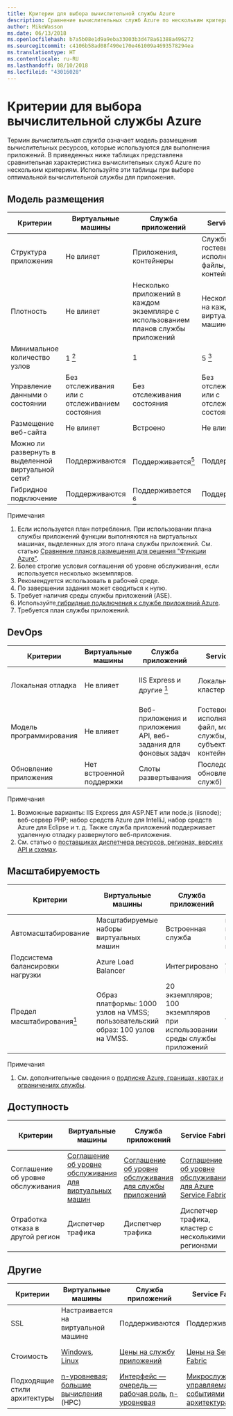 ```yaml
---
title: Критерии для выбора вычислительной службы Azure
description: Сравнение вычислительных служб Azure по нескольким критериям
author: MikeWasson
ms.date: 06/13/2018
ms.openlocfilehash: b7a5b08e1d9a9eba33003b3d478a61388a496272
ms.sourcegitcommit: c4106b58ad08f490e170e461009a4693578294ea
ms.translationtype: HT
ms.contentlocale: ru-RU
ms.lasthandoff: 08/10/2018
ms.locfileid: "43016028"
---
```

# <a name="criteria-for-choosing-an-azure-compute-service"></a>Критерии для выбора вычислительной службы Azure

Термин *вычислительная служба* означает модель размещения вычислительных ресурсов, которые используются для выполнения приложений. В приведенных ниже таблицах представлена сравнительная характеристика вычислительных служб Azure по нескольким критериям. Используйте эти таблицы при выборе оптимальной вычислительной службы для приложения.

## <a name="hosting-model"></a>Модель размещения

| Критерии | Виртуальные машины | Служба приложений | Service Fabric | Функции Azure | Служба Azure Kubernetes | Экземпляры контейнеров | Пакетная служба Azure |
|----------|-----------------|-------------|----------------|-----------------|-------------------------|----------------|-------------|
| Структура приложения | Не влияет | Приложения, контейнеры | Службы, гостевые исполняемые файлы, контейнеры | Функции Azure | Контейнеры | Контейнеры | Запланированные задания  |
| Плотность | Не влияет | Несколько приложений в каждом экземпляре с использованием планов службы приложений | Несколько служб на каждой виртуальной машине | Бессерверные<a href="#note1"><sup>1</sup></a> | Несколько контейнеров на каждом узле |Нет выделенных экземпляров | Несколько приложений на каждой виртуальной машине |
| Минимальное количество узлов | 1 <a href="#note2"><sup>2</sup></a>  | 1 | 5 <a href="#note3"><sup>3</sup></a> | Бессерверные<a href="#note1"><sup>1</sup></a> | 3 <a href="#note3"><sup>3</sup></a> | Нет выделенных узлов | 1 <a href="#note4"><sup>4</sup></a> |
| Управление данными о состоянии | Без отслеживания или с отслеживанием состояния | Без отслеживания состояния | Без отслеживания или с отслеживанием состояния | Без отслеживания состояния | Без отслеживания или с отслеживанием состояния | Без отслеживания состояния | Без отслеживания состояния |
| Размещение веб-сайта | Не влияет | Встроено | Не влияет | Не применяется | Не влияет | Не влияет | Нет  |
| Можно ли развернуть в выделенной виртуальной сети? | Поддерживаются | Поддерживается<a href="#note5"><sup>5</sup></a> | Поддерживаются | Поддерживается <a href="#note5"><sup>5</sup></a> | [Поддерживаются](/azure/aks/networking-overview) | Не поддерживается | Поддерживаются |
| Гибридное подключение | Поддерживаются | Поддерживается <a href="#note6"><sup>6</sup></a>  | Поддерживаются | Поддерживается <a href="#node7"><sup>7</sup></a> | Поддерживаются | Не поддерживается | Поддерживаются |

Примечания

1. <span id="note1">Если используется план потребления. При использовании плана службы приложений функции выполняются на виртуальных машинах, выделенных для этого плана службы приложений. См. статью [Сравнение планов размещения для решения "Функции Azure"][function-plans].</span>
2. <span id="note2">Более строгие условия соглашения об уровне обслуживания, если используется несколько экземпляров.</span>
3. <span id="note3">Рекомендуется использовать в рабочей среде.</span>
4. <span id="note4">По завершении задания может сводиться к нулю.</span>
5. <span id="note5">Требует наличия среды службы приложений (ASE).</span>
6. <span id="note6">Используйте[ гибридные подключения к службе приложений Azure][app-service-hybrid].</span>
7. <span id="note7">Требуется план службы приложений.</span>

## <a name="devops"></a>DevOps

| Критерии | Виртуальные машины | Служба приложений | Service Fabric | Функции Azure | Служба Azure Kubernetes | Экземпляры контейнеров | Пакетная служба Azure |
|----------|-----------------|-------------|----------------|-----------------|-------------------------|----------------|-------------|
| Локальная отладка | Не влияет | IIS Express и другие <a href="#note1b"><sup>1</sup></a> | Локальный кластер узлов | Visual Studio или CLI Функций Azure | Minikube и др. | Локальная среда выполнения контейнера | Не поддерживается |
| Модель программирования | Не влияет | Веб-приложения и приложения API, веб-задания для фоновых задач | Гостевой исполняемый файл, модель службы, модель субъекта, контейнеры | Функции с триггерами | Не влияет | Не влияет | Приложение командной строки |
| Обновление приложения | Нет встроенной поддержки | Слоты развертывания | Последовательное обновление (для служб) | Слоты развертывания | Последовательное обновление | Не применяется |

Примечания

1. <span id="note1b">Возможные варианты: IIS Express для ASP.NET или node.js (iisnode); веб-сервер PHP; набор средств Azure для IntelliJ, набор средств Azure для Eclipse и т. д. Также служба приложений поддерживает удаленную отладку развернутого веб-приложения.</span>
2. <span id="note2b">См. статью о [поставщиках диспетчера ресурсов, регионах, версиях API и схемах][resource-manager-supported-services].</span> 


## <a name="scalability"></a>Масштабируемость

| Критерии | Виртуальные машины | Служба приложений | Service Fabric | Функции Azure | Служба Azure Kubernetes | Экземпляры контейнеров | Пакетная служба Azure |
|----------|-----------------|-------------|----------------|-----------------|-------------------------|----------------|-------------|
| Автомасштабирование | Масштабируемые наборы виртуальных машин | Встроенная служба | наборы масштабирования виртуальных машин; | Встроенная служба | Не поддерживается | Не поддерживается | Недоступно |
| Подсистема балансировки нагрузки | Azure Load Balancer | Интегрировано | Azure Load Balancer | Интегрировано | Интегрировано |  Нет встроенной поддержки | Azure Load Balancer |
| Предел масштабирования<a href="#note1c"><sup>1</sup></a> | Образ платформы: 1000 узлов на VMSS; пользовательский образ: 100 узлов на VMSS. | 20 экземпляров; 100 экземпляров при использовании среды службы приложений | 100 узлов на VMSS | 200 экземпляров на каждое приложение-функцию | 100 узлов в кластере (ограничение по умолчанию) |20 групп контейнеров на подписку (ограничение по умолчанию) | Ограничение составляет 20 ядер (ограничение по умолчанию) |

Примечания

1. <span id="note1c">См. дополнительные сведения о [подписке Azure, границах, квотах и ограничениях службы](/azure/azure-subscription-service-limits)</span>.

## <a name="availability"></a>Доступность

| Критерии | Виртуальные машины | Служба приложений | Service Fabric | Функции Azure | Служба Azure Kubernetes | Экземпляры контейнеров | Пакетная служба Azure |
|----------|-----------------|-------------|----------------|-----------------|-------------------------|----------------|-------------|
| Соглашение об уровне обслуживания | [Соглашение об уровне обслуживания для виртуальных машин][sla-vm] | [Соглашение об уровне обслуживания для службы приложений][sla-app-service] | [Соглашение об уровне обслуживания для Azure Service Fabric][sla-sf] | [Соглашение об уровне обслуживания для решения "Функции Azure"][sla-functions] | [Соглашение об уровне обслуживания для AKS][sla-acs] | [Соглашение об уровне обслуживания для Экземпляры контейнеров](https://azure.microsoft.com/support/legal/sla/container-instances/) | [Соглашение об уровне обслуживания для пакетной службы Azure][sla-batch] |
| Отработка отказа в другой регион | Диспетчер трафика | Диспетчер трафика | Диспетчер трафика, кластер с несколькими регионами | Не поддерживается  | Диспетчер трафика | Не поддерживается | Не поддерживается |

## <a name="other"></a>Другие

| Критерии | Виртуальные машины | Служба приложений | Service Fabric | Функции Azure | Служба Azure Kubernetes | Экземпляры контейнеров | Пакетная служба Azure |
|----------|-----------------|-------------|----------------|-----------------|-------------------------|----------------|-------------|
| SSL | Настраивается на виртуальной машине | Поддерживаются | Поддерживаются  | Поддерживаются | [Контроллер входящего трафика](/azure/aks/ingress) | Используйте контейнер [расширения](../../patterns/sidecar.md) | Поддерживаются |
| Стоимость | [Windows][cost-windows-vm], [Linux][cost-linux-vm] | [Цены на службу приложений][cost-app-service] | [Цены на Service Fabric][cost-service-fabric] | [Цены на решение "Функции Azure"][cost-functions] | [Цены на AKS][cost-acs] | [Цены на Экземпляры контейнеров](https://azure.microsoft.com/pricing/details/container-instances/) | [Цены на пакетную службу Azure][cost-batch]
| Подходящие стили архитектуры | [n-уровневая][n-tier]; [большие вычисления][big-compute] (HPC) | [Интерфейс — очередь — рабочая роль][w-q-w], [n-уровневая][n-tier] | [Микрослужбы][microservices]; [управляемая событиями архитектура][event-driven] | [Микрослужбы][microservices]; [управляемая событиями архитектура][event-driven] | [Микрослужбы][microservices]; [управляемая событиями архитектура][event-driven] | [Микрослужбами][microservices]; автоматизация задач; пакетные задания  | [Большие вычисления][big-compute] (HPC) |

[cost-linux-vm]: https://azure.microsoft.com/pricing/details/virtual-machines/linux/
[cost-windows-vm]: https://azure.microsoft.com/pricing/details/virtual-machines/windows/
[cost-app-service]: https://azure.microsoft.com/pricing/details/app-service/
[cost-service-fabric]: https://azure.microsoft.com/pricing/details/service-fabric/
[cost-functions]: https://azure.microsoft.com/pricing/details/functions/
[cost-acs]: https://azure.microsoft.com/pricing/details/kubernetes-service/
[cost-batch]: https://azure.microsoft.com/pricing/details/batch/

[function-plans]: /azure/azure-functions/functions-scale
[sla-acs]: https://azure.microsoft.com/support/legal/sla/kubernetes-service
[sla-app-service]: https://azure.microsoft.com/support/legal/sla/app-service/
[sla-batch]: https://azure.microsoft.com/support/legal/sla/batch/
[sla-functions]: https://azure.microsoft.com/support/legal/sla/functions/
[sla-sf]: https://azure.microsoft.com/support/legal/sla/service-fabric/
[sla-vm]: https://azure.microsoft.com/support/legal/sla/virtual-machines/

[resource-manager-supported-services]: /azure/azure-resource-manager/resource-manager-supported-services
[scale-acs]: /azure/container-service/kubernetes/container-service-scale#scaling-considerations

[n-tier]: ../architecture-styles/n-tier.md
[w-q-w]: ../architecture-styles/web-queue-worker.md
[microservices]: ../architecture-styles/microservices.md
[event-driven]: ../architecture-styles/event-driven.md
[big-date]: ../architecture-styles/big-data.md
[big-compute]: ../architecture-styles/big-compute.md

[app-service-hybrid]: /azure/app-service/app-service-hybrid-connections
